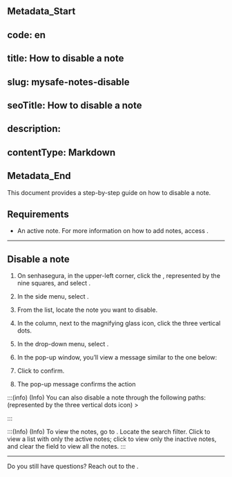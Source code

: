 ## Metadata_Start 
## code: en
## title: How to disable a note 
## slug: mysafe-notes-disable 
## seoTitle: How to disable a note 
## description:  
## contentType: Markdown 
## Metadata_End
This document provides a step-by-step guide on how to disable a note.


## Requirements

* An active note. For more information on how to add notes, access .

***
## Disable a note

1. On senhasegura, in the upper-left corner, click the , represented by the nine squares, and select .
2. In the side menu, select . 
3. From the list, locate the note you want to disable.
4. In the  column, next to the magnifying glass icon, click the three vertical dots.
5. In the drop-down menu, select .
6. In the  pop-up window, you’ll view a message similar to the one below:

7. Click  to confirm.
8. The pop-up message  confirms the action


:::(info) (Info)
You can also disable a note through the following paths:
 (represented by the three vertical dots icon) > 

 
:::

:::(Info) (Info)
To view the notes, go to . Locate the  search filter. Click  to view a list with only the active notes; click  to view only the inactive notes, and clear the field to view all the notes.
:::
***


Do you still have questions? Reach out to the .
